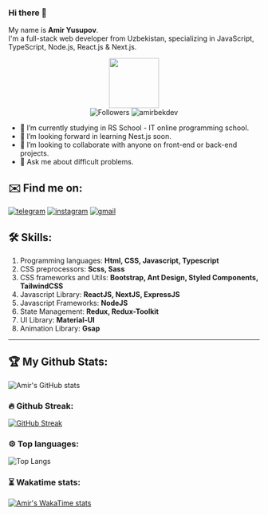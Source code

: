 ### Hi there 👋

My name is **Amir Yusupov**.
<br>
I'm a full-stack web developer from Uzbekistan, specializing in JavaScript, TypeScript, Node.js, React.js & Next.js.
<br>

<div id="header" align="center">
  <img src="https://media.giphy.com/media/M9gbBd9nbDrOTu1Mqx/giphy.gif" width="100"/>
 <br />
 <img src="https://img.shields.io/github/followers/amiryusupov?style=social" alt="Followers"/>
 <img src="https://komarev.com/ghpvc/?username=amiryusupov&label=Profile%20views&color=0e75b6&style=flat" alt="amirbekdev" />
</div>

- 🔭 I’m currently studying in RS School - IT online programming school.
- 🌱 I’m looking forward in learning Nest.js soon.
- 👯 I’m looking to collaborate with anyone on front-end or back-end projects.
- 💬 Ask me about difficult problems.

## ✉️ Find me on:

[![telegram](https://img.shields.io/badge/-@amir-blue?style=for-the-badge&logo=telegram)](https://t.me/amiryusupov070)
[![instagram](https://img.shields.io/badge/-@amir.yusupov-black?style=for-the-badge&logo=instagram)](https://instagram.com/amiryusupovv)
[![gmail](https://img.shields.io/badge/-@amir-white?style=for-the-badge&logo=gmail)](mailto:amiryusupov.070@gmail.com)

## 🛠 Skills:

1. Programming languages: **Html, CSS, Javascript, Typescript**
2. CSS preprocessors: **Scss, Sass**
3. CSS frameworks and Utils: **Bootstrap, Ant Design, Styled Components, TailwindCSS**
4. Javascript Library: **ReactJS, NextJS, ExpressJS**
5. Javascript Frameworks: **NodeJS**
6. State Management: **Redux, Redux-Toolkit**
7. UI Library: **Material-UI**
8. Animation Library: **Gsap**

---

## 🏆 My Github Stats:
![Amir's GitHub stats](https://github-readme-stats.vercel.app/api?username=amiryusupov&show_icons=true&theme=tokyonight)
<br>
### 🔥 Github Streak:
[![GitHub Streak](https://github-readme-streak-stats.herokuapp.com?user=amiryusupov&theme=dark&hide_border=true)](https://git.io/streak-stats)
<br>
### ⚙ Top languages:
![Top Langs](https://github-readme-stats.vercel.app/api/top-langs/?username=amiryusupov&layout=compact&theme=dark)
<br/>
### ⏳ Wakatime stats:
[![Amir's WakaTime stats](https://github-readme-stats.vercel.app/api/wakatime?username=amiryusupov&theme=dark)](https://github.com/anuraghazra/github-readme-stats)
